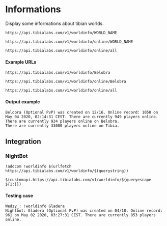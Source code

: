# Informations

Display some informations about tibian worlds.

`https://api.tibialabs.com/v1/worldinfo/WORLD_NAME`

`https://api.tibialabs.com/v1/worldinfo/online/WORLD_NAME`

`https://api.tibialabs.com/v1/worldinfo/online/all`

#### Example URLs

`https://api.tibialabs.com/v1/worldinfo/Belobra`

`https://api.tibialabs.com/v1/worldinfo/online/Belobra`

`https://api.tibialabs.com/v1/worldinfo/online/all`

#### Output example

```
Belobra (Optional PvP) was created on 12/16. Online record: 1050 on May 04 2020, 02:14:31 CEST. There are currently 949 players online.
There are currently 934 players online on Belobra.
There are currently 33080 players online on Tibia.
```

## Integration

### NightBot

```
!addcom !worldinfo $(urlfetch https://api.tibialabs.com/v1/worldinfo/$(querystring))
```

```
$(customapi.https://api.tibialabs.com/v1/worldinfo/${queryescape ${1:}})
```

#### Testing case

```
Wedzy_: !worldinfo Gladera
Nightbot: Gladera (Optional PvP) was created on 04/18. Online record: 961 on May 02 2020, 03:27:31 CEST. There are currently 853 players online.
```
